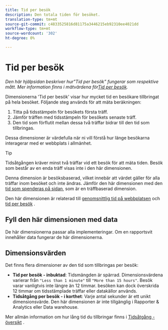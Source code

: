 ```yaml
---
title: Tid per besök
description: Den totala tiden för besöket.
translation-type: tm+mt
source-git-commit: c4833525816d81175a3446215eb92310ee4021dd
workflow-type: tm+mt
source-wordcount: '302'
ht-degree: 0%

---
```



# Tid per besök

*Den här hjälpsidan beskriver hur&quot;Tid per besök&quot; fungerar som respektive mått. Mer information finns i mätvärdena för[Tid per besök](../metrics/time-spent-per-visit.md).*

Dimensionerna &#39;Tid per besök&#39; visar hur mycket tid en besökare tillbringat på hela besöket. Följande steg används för att mäta beräkningen:

1. Titta på tidsstämpeln för besökets första träff.
2. Jämför träffen med tidsstämpeln för besökets senaste träff.
3. Den tid som förflutit mellan dessa två träffar bidrar till den tid som tillbringas.

Dessa dimensioner är värdefulla när ni vill förstå hur länge besökarna interagerar med er webbplats i allmänhet.

>[!TIP]
>
>Tidsåtgången kräver minst två träffar vid ett besök för att mäta tiden. Besök som består av en enda träff visas inte i den här dimensionen.

Denna dimension är besöksbaserad, vilket innebär att värdet gäller för alla träffar inom besöket och inte ändras. Jämför den här dimensionen med den [tid som spenderas på sidan](time-spent-on-page.md), som är en träffbaserad dimension.

Den här dimensionen är relaterad till [genomsnittlig tid på webbplatsen](../metrics/average-time-on-site.md) och [tid per besök](../metrics/time-spent-per-visit.md) .

## Fyll den här dimensionen med data

De här dimensionerna passar alla implementeringar. Om en rapportsvit innehåller data fungerar de här dimensionerna.

## Dimensionsvärden

Det finns flera dimensioner av den tid som tillbringas per besök:

* **Tid per besök - inbuktad**: Tidsmängden är spärrad. Dimensionsvärdena varierar från `"Less than 1 minute"` till `"More than 15 hours"`. Besök varar vanligtvis inte längre än 12 timmar. besöken kan dock överskrida 12 timmar om tidsstämplade träffar eller datakällor används.
* **Tidsåtgång per besök - i korthet**: Varje antal sekunder är ett unikt dimensionsvärde. Den här dimensionen är inte tillgänglig i Rapporter &amp; Analytics eller Data warehouse.

Mer allmän information om hur lång tid du tillbringar finns i [Tidsåtgång - översikt](../metrics/time-spent.md) .
